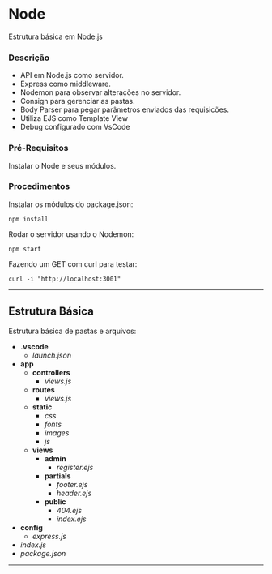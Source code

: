 # Node

Estrutura básica em Node.js

### Descrição

- API em Node.js como servidor.  
- Express como middleware.  
- Nodemon para observar alterações no servidor.  
- Consign para gerenciar as pastas.  
- Body Parser para pegar parâmetros enviados das requisicões.  
- Utiliza EJS como Template View
- Debug configurado com VsCode

### Pré-Requisitos

Instalar o Node e seus módulos.  

### Procedimentos

Instalar os módulos do package.json:

```
npm install
```

Rodar o servidor usando o Nodemon:

```
npm start

```

Fazendo um GET com curl para testar:

```
curl -i "http://localhost:3001"
```

---

## Estrutura Básica

Estrutura básica de pastas e arquivos:

- **.vscode**
  - *launch.json*
- **app**
  - **controllers**
    - *views.js*
  - **routes**
    - *views.js*
  - **static**
    - *css*
    - *fonts*
    - *images*
    - *js*
  - **views**
    - **admin**
      - *register.ejs*
    - **partials**
      - *footer.ejs*
      - *header.ejs*
    - **public**
      - *404.ejs*
      - *index.ejs*
- **config**
  - *express.js*
- *index.js*
- *package.json*

---
